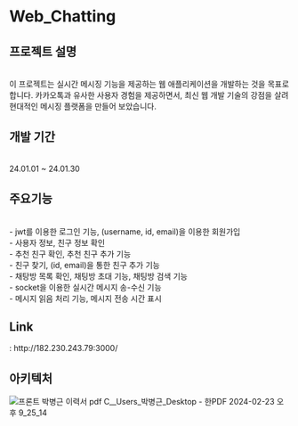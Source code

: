 # Web_Chatting

<h2>프로젝트 설명</h2><br/>
   이 프로젝트는 실시간 메시징 기능을 제공하는 웹 애플리케이션을 개발하는 것을 목표로 합니다. 카카오톡과 유사한 사용자 경험을 제공하면서, 최신 웹 개발 기술의 강점을 살려 현대적인 메시징 플랫폼을 만들어 보았습니다.<br/>
   
<h2>개발 기간</h2><br/>
     24.01.01 ~ 24.01.30<br/>
     
<h2>주요기능</h2><br/>
     - jwt를 이용한 로그인 기능, (username, id, email)을 이용한 회원가입<br/>
     - 사용자 정보, 친구 정보 확인<br/>
     - 추천 친구 확인, 추천 친구 추가 기능<br/>
     - 친구 찾기, (id, email)을 통한 친구 추가 기능<br/>
     - 채탕방 목록 확인, 채팅방 초대 기능, 채팅방 검색 기능<br/>
     - socket을 이용한 실시간 메시지 송-수신 기능<br/>
     - 메시지 읽음 처리 기능, 메시지 전송 시간 표시<br/>
    
<h2>Link</h2> : http://182.230.243.79:3000/
<h2>아키텍처</h2>

![프론트 박병근 이력서 pdf  C__Users_박병근_Desktop  - 한PDF 2024-02-23 오후 9_25_14](https://github.com/Dejong1706/ChatGPTClone/assets/75114974/5c850fd3-604e-4891-aed6-8e4c33308640)



